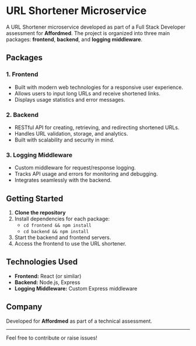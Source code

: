# URL Shortener Microservice

A URL Shortener microservice developed as part of a Full Stack Developer assessment for **Affordmed**. The project is organized into three main packages: **frontend**, **backend**, and **logging middleware**.

## Packages

### 1. Frontend
- Built with modern web technologies for a responsive user experience.
- Allows users to input long URLs and receive shortened links.
- Displays usage statistics and error messages.

### 2. Backend
- RESTful API for creating, retrieving, and redirecting shortened URLs.
- Handles URL validation, storage, and analytics.
- Built with scalability and security in mind.

### 3. Logging Middleware
- Custom middleware for request/response logging.
- Tracks API usage and errors for monitoring and debugging.
- Integrates seamlessly with the backend.

## Getting Started

1. **Clone the repository**
2. Install dependencies for each package:
    - `cd frontend && npm install`
    - `cd backend && npm install`
3. Start the backend and frontend servers.
4. Access the frontend to use the URL shortener.

## Technologies Used

- **Frontend:** React (or similar)
- **Backend:** Node.js, Express
- **Logging Middleware:** Custom Express middleware

## Company

Developed for **Affordmed** as part of a technical assessment.

---

Feel free to contribute or raise issues!